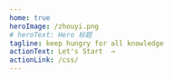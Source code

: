 ```yaml
---
home: true
heroImage: /zhouyi.png
# heroText: Hero 标题
tagline: keep hungry for all knowledge
actionText: Let's Start  →
actionLink: /css/
---
```

